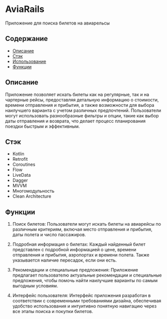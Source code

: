 # AviaRails

Приложение для поиска билетов на авиарельсы

## Содержание

- [Описание](#описание)
- [Стэк](#стэк)
- [Использование](#использование)
- [Функции](#функции)


## Описание

Приложение позволяет искать билеты как на регулярные, так и на чартерные рейсы, предоставляя детальную информацию о стоимости, времени отправления и прибытия, а также возможности для выбора наилучшего варианта с учетом различных предпочтений. Пользователи могут использовать разнообразные фильтры и опции, такие как выбор даты отправления и возврата, что делает процесс планирования поездки быстрым и эффективным.

## Стэк

- Kotlin
- Retrofit
- Coroutines
- Flow
- LiveData
- Dagger
- MVVM
- Многомодульность
- Clean Architecture

## Функции

1. Поиск билетов: Пользователи могут искать билеты на авиарейсы по различным критериям, включая место отправления и прибытия, даты полета и число пассажиров.

2. Подробная информация о билетах: Каждый найденный билет представлен с подробной информацией о цене, времени отправления и прибытия, аэропортах и времени полета. Также указывается наличие пересадок, если они есть.

3. Рекомендации и специальные предложения: Приложение предлагает пользователю актуальные рекомендации и специальные предложения, чтобы помочь найти наилучшие варианты по самым выгодным условиям.

4. Интерфейс пользователя: Интерфейс приложения разработан в соответствии с современными требованиями дизайна, обеспечивая удобство использования и интуитивно понятную навигацию через все этапы поиска и покупки билетов.






